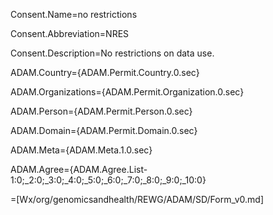 Consent.Name=no restrictions

Consent.Abbreviation=NRES

Consent.Description=No restrictions on data use.

ADAM.Country={ADAM.Permit.Country.0.sec}

ADAM.Organizations={ADAM.Permit.Organization.0.sec}

ADAM.Person={ADAM.Permit.Person.0.sec}

ADAM.Domain={ADAM.Permit.Domain.0.sec}

ADAM.Meta={ADAM.Meta.1.0.sec}

ADAM.Agree={ADAM.Agree.List-1:0;_2:0;_3:0;_4:0;_5:0;_6:0;_7:0;_8:0;_9:0;_10:0}

=[Wx/org/genomicsandhealth/REWG/ADAM/SD/Form_v0.md]
